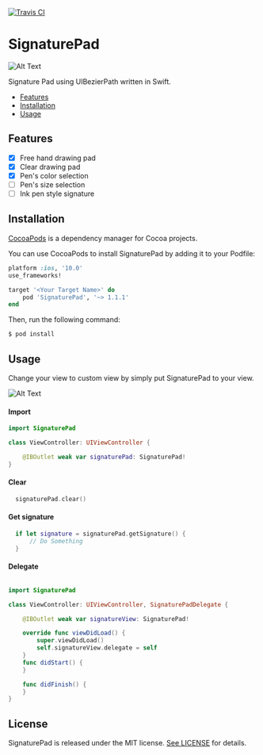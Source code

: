 [![Travis CI](https://travis-ci.org/TorIsHere/SignaturePad.svg?branch=master)](https://travis-ci.org/TorIsHere/SignaturePad)

# SignaturePad

![Alt Text](https://github.com/TorIsHere/SignaturePad/raw/master/hello.gif)

Signature Pad using UIBezierPath written in Swift.
- [Features](#features)
- [Installation](#installation)
- [Usage](#usage)

## Features

- [x] Free hand drawing pad
- [x] Clear drawing pad
- [x] Pen's color selection
- [ ] Pen's size selection
- [ ] Ink pen style signature

## Installation

[CocoaPods](http://cocoapods.org) is a dependency manager for Cocoa projects.


You can use CocoaPods to install SignaturePad by adding it to your Podfile:

```ruby
platform :ios, '10.0'
use_frameworks!

target '<Your Target Name>' do
    pod 'SignaturePad', '~> 1.1.1'
end
```

Then, run the following command:

```bash
$ pod install
```

## Usage
Change your view to custom view by simply put SignaturePad to your view.

![Alt Text](https://github.com/TorIsHere/SignaturePad/raw/master/signaturepad_view.png)

#### Import
```swift
import SignaturePad

class ViewController: UIViewController {

    @IBOutlet weak var signaturePad: SignaturePad!
}
```

#### Clear
```swift
  signaturePad.clear()
```

#### Get signature
```swift
  if let signature = signaturePad.getSignature() {
      // Do Something
  }
```

#### Delegate
```swift

import SignaturePad

class ViewController: UIViewController, SignaturePadDelegate {

    @IBOutlet weak var signatureView: SignaturePad!  

    override func viewDidLoad() {
        super.viewDidLoad()
        self.signatureView.delegate = self
    }
    func didStart() {
    }

    func didFinish() {
    }
}
```

## License

SignaturePad is released under the MIT license. [See LICENSE](https://github.com/TorIsHere/SignaturePad/blob/master/LICENSE) for details.
